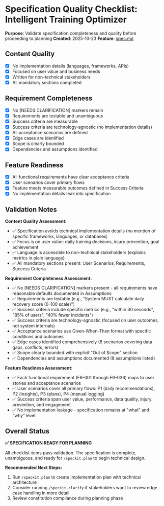 # Specification Quality Checklist: Intelligent Training Optimizer

**Purpose**: Validate specification completeness and quality before proceeding to planning
**Created**: 2025-10-23
**Feature**: [spec.md](../spec.md)

## Content Quality

- [x] No implementation details (languages, frameworks, APIs)
- [x] Focused on user value and business needs
- [x] Written for non-technical stakeholders
- [x] All mandatory sections completed

## Requirement Completeness

- [x] No [NEEDS CLARIFICATION] markers remain
- [x] Requirements are testable and unambiguous
- [x] Success criteria are measurable
- [x] Success criteria are technology-agnostic (no implementation details)
- [x] All acceptance scenarios are defined
- [x] Edge cases are identified
- [x] Scope is clearly bounded
- [x] Dependencies and assumptions identified

## Feature Readiness

- [x] All functional requirements have clear acceptance criteria
- [x] User scenarios cover primary flows
- [x] Feature meets measurable outcomes defined in Success Criteria
- [x] No implementation details leak into specification

## Validation Notes

**Content Quality Assessment:**
- ✅ Specification avoids technical implementation details (no mention of specific frameworks, languages, or databases)
- ✅ Focus is on user value: daily training decisions, injury prevention, goal achievement
- ✅ Language is accessible to non-technical stakeholders (explains metrics in plain language)
- ✅ All mandatory sections present: User Scenarios, Requirements, Success Criteria

**Requirement Completeness Assessment:**
- ✅ No [NEEDS CLARIFICATION] markers present - all requirements have reasonable defaults documented in Assumptions
- ✅ Requirements are testable (e.g., "System MUST calculate daily recovery score (0-100 scale)")
- ✅ Success criteria include specific metrics (e.g., "within 30 seconds", "85% of users", "40% fewer incidents")
- ✅ Success criteria are technology-agnostic (focused on user outcomes, not system internals)
- ✅ Acceptance scenarios use Given-When-Then format with specific conditions and outcomes
- ✅ Edge cases identified comprehensively (8 scenarios covering data gaps, conflicts, errors)
- ✅ Scope clearly bounded with explicit "Out of Scope" section
- ✅ Dependencies and assumptions documented (8 assumptions listed)

**Feature Readiness Assessment:**
- ✅ Each functional requirement (FR-001 through FR-036) maps to user stories and acceptance scenarios
- ✅ User scenarios cover all primary flows: P1 (daily recommendations), P2 (insights), P3 (plans), P4 (manual logging)
- ✅ Success criteria span user value, performance, data quality, injury prevention, and engagement
- ✅ No implementation leakage - specification remains at "what" and "why" level

## Overall Status

**✅ SPECIFICATION READY FOR PLANNING**

All checklist items pass validation. The specification is complete, unambiguous, and ready for `/speckit.plan` to begin technical design.

**Recommended Next Steps:**
1. Run `/speckit.plan` to create implementation plan with technical architecture
2. Consider running `/speckit.clarify` if stakeholders want to review edge case handling in more detail
3. Review constitution compliance during planning phase
